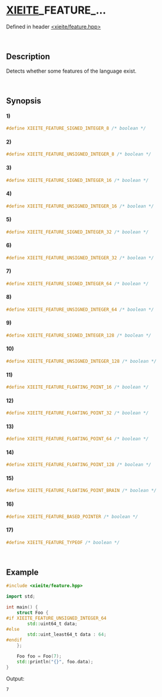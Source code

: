 # [XIEITE](../../macros.md)\_FEATURE\_...
Defined in header [<xieite/feature.hpp>](../../../include/xieite/feature.hpp)

&nbsp;

## Description
Detects whether some features of the language exist.

&nbsp;

## Synopsis
#### 1)
```cpp
#define XIEITE_FEATURE_SIGNED_INTEGER_8 /* boolean */
```
#### 2)
```cpp
#define XIEITE_FEATURE_UNSIGNED_INTEGER_8 /* boolean */
```
#### 3)
```cpp
#define XIEITE_FEATURE_SIGNED_INTEGER_16 /* boolean */
```
#### 4)
```cpp
#define XIEITE_FEATURE_UNSIGNED_INTEGER_16 /* boolean */
```
#### 5)
```cpp
#define XIEITE_FEATURE_SIGNED_INTEGER_32 /* boolean */
```
#### 6)
```cpp
#define XIEITE_FEATURE_UNSIGNED_INTEGER_32 /* boolean */
```
#### 7)
```cpp
#define XIEITE_FEATURE_SIGNED_INTEGER_64 /* boolean */
```
#### 8)
```cpp
#define XIEITE_FEATURE_UNSIGNED_INTEGER_64 /* boolean */
```
#### 9)
```cpp
#define XIEITE_FEATURE_SIGNED_INTEGER_128 /* boolean */
```
#### 10)
```cpp
#define XIEITE_FEATURE_UNSIGNED_INTEGER_128 /* boolean */
```
#### 11)
```cpp
#define XIEITE_FEATURE_FLOATING_POINT_16 /* boolean */
```
#### 12)
```cpp
#define XIEITE_FEATURE_FLOATING_POINT_32 /* boolean */
```
#### 13)
```cpp
#define XIEITE_FEATURE_FLOATING_POINT_64 /* boolean */
```
#### 14)
```cpp
#define XIEITE_FEATURE_FLOATING_POINT_128 /* boolean */
```
#### 15)
```cpp
#define XIEITE_FEATURE_FLOATING_POINT_BRAIN /* boolean */
```
#### 16)
```cpp
#define XIEITE_FEATURE_BASED_POINTER /* boolean */
```
#### 17)
```cpp
#define XIEITE_FEATURE_TYPEOF /* boolean */
```

&nbsp;

## Example
```cpp
#include <xieite/feature.hpp>

import std;

int main() {
    struct Foo {
#if XIEITE_FEATURE_UNSIGNED_INTEGER_64
        std::uint64_t data;
#else
        std::uint_least64_t data : 64;
#endif
    };

    Foo foo = Foo(7);
    std::println("{}", foo.data);
}
```
Output:
```
7
```
